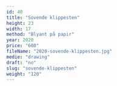```yaml
---
id: 40
title: "Sovende klippesten"
height: 23
width: 17
method: "Blyant på papir"
year: 2020
price: "600"
fileName: "2020-sovende-klippesten.jpg"
medie: "drawing"
draft: "no"
slug: "sovende-klippesten"
weight: "120"
---
```

